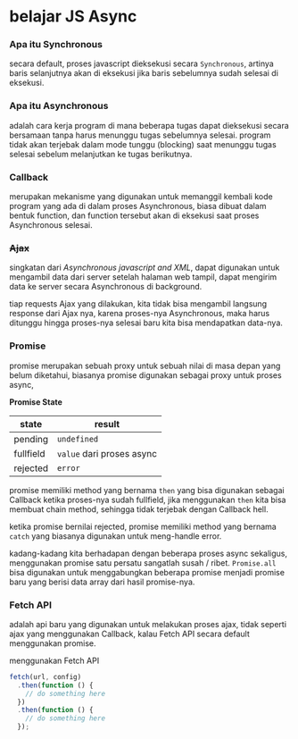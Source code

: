 # belajar JS Async

### Apa itu Synchronous

secara default, proses javascript dieksekusi secara `Synchronous`, artinya baris selanjutnya akan di eksekusi jika baris sebelumnya sudah selesai di eksekusi.

### Apa itu Asynchronous

adalah cara kerja program di mana beberapa tugas dapat dieksekusi secara bersamaan tanpa harus menunggu tugas sebelumnya selesai.
program tidak akan terjebak dalam mode tunggu (blocking) saat menunggu tugas selesai sebelum melanjutkan ke tugas berikutnya.

### Callback

merupakan mekanisme yang digunakan untuk memanggil kembali kode program yang ada di dalam proses Asynchronous, biasa dibuat dalam bentuk function, dan function tersebut akan di eksekusi saat proses Asynchronous selesai.

### ~~Ajax~~

singkatan dari _Asynchronous javascript and XML_, dapat digunakan untuk mengambil data dari server setelah halaman web tampil, dapat mengirim data ke server secara Asynchronous di background.

tiap requests Ajax yang dilakukan, kita tidak bisa mengambil langsung response dari Ajax nya, karena proses-nya Asynchronous, maka harus ditunggu hingga proses-nya selesai baru kita bisa mendapatkan data-nya.

### Promise

promise merupakan sebuah proxy untuk sebuah nilai di masa depan yang belum diketahui, biasanya promise digunakan sebagai proxy untuk proses async,

**Promise State**

| state     | result                    |
| --------- | ------------------------- |
| pending   | `undefined`               |
| fullfield | `value` dari proses async |
| rejected  | `error`                   |

promise memiliki method yang bernama `then` yang bisa digunakan sebagai Callback ketika proses-nya sudah fullfield, jika menggunakan `then` kita bisa membuat chain method, sehingga tidak terjebak dengan Callback hell.

ketika promise bernilai rejected, promise memiliki method yang bernama `catch` yang biasanya digunakan untuk meng-handle error.

kadang-kadang kita berhadapan dengan beberapa proses async sekaligus, menggunakan promise satu persatu sangatlah susah / ribet.
`Promise.all` bisa digunakan untuk menggabungkan beberapa promise menjadi promise baru yang berisi data array dari hasil promise-nya.

### Fetch API

adalah api baru yang digunakan untuk melakukan proses ajax, tidak seperti ajax yang menggunakan Callback, kalau Fetch API secara default menggunakan promise.

menggunakan Fetch API

```javascript
fetch(url, config)
  .then(function () {
    // do something here
  })
  .then(function () {
    // do something here
  });
```
